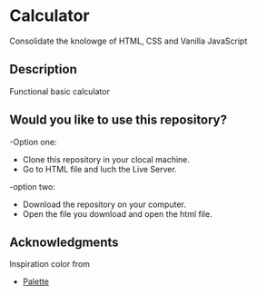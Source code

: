 # Calculator

Consolidate the knolowge of HTML, CSS and Vanilla JavaScript
## Description

Functional basic calculator

## Would you like to use this repository?
-Option one:
* Clone this repository in your clocal machine.
* Go to HTML file and luch the Live Server.

-option two:
* Download the repository on your computer.
* Open the file you download and open the html file.


## Acknowledgments

Inspiration color from 
* [Palette](https://coolors.co/palette/00ff00-ffff00-0000ff)
